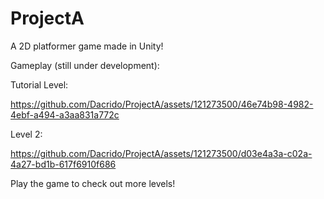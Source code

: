 # ProjectA

A 2D platformer game made in Unity!

Gameplay (still under development):

Tutorial Level: 

https://github.com/Dacrido/ProjectA/assets/121273500/46e74b98-4982-4ebf-a494-a3aa831a772c

Level 2:

https://github.com/Dacrido/ProjectA/assets/121273500/d03e4a3a-c02a-4a27-bd1b-617f6910f686

Play the game to check out more levels!
